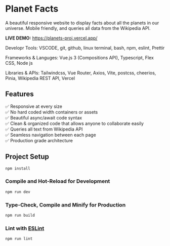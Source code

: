 # Planet Facts

A beautiful responsive website to display facts about all the planets in our universe.
Mobile friendly, and queries all data from the Wikipedia API.

**LIVE DEMO:** <a href="https://planets-proj.vercel.app/" target="_blank">https://planets-proj.vercel.app/</a>


Developr Tools: VSCODE, git, github, linux terminal, bash, npm, eslint, Prettir

Frameworks & Languges: Vue.js 3 (Compositions API), Typescript, Flex CSS, Node js

Libraries & APIs: Tailwindcss, Vue Router, Axios, Vite, postcss, cheerios, Pinia, Wikipedia REST API, Vercel

## Features

✅ Responsive at every size \
✅ No hard coded width containers or assets \
✅ Beautiful async/await code syntax \
✅ Clean & organized code that allows anyone to collaborate easily \
✅ Queries all text from Wikipedia API \
✅ Seamless navigation between each page \
✅ Production grade architecture


## Project Setup

```sh
npm install
```

### Compile and Hot-Reload for Development

```sh
npm run dev
```

### Type-Check, Compile and Minify for Production

```sh
npm run build
```

### Lint with [ESLint](https://eslint.org/)

```sh
npm run lint
```
